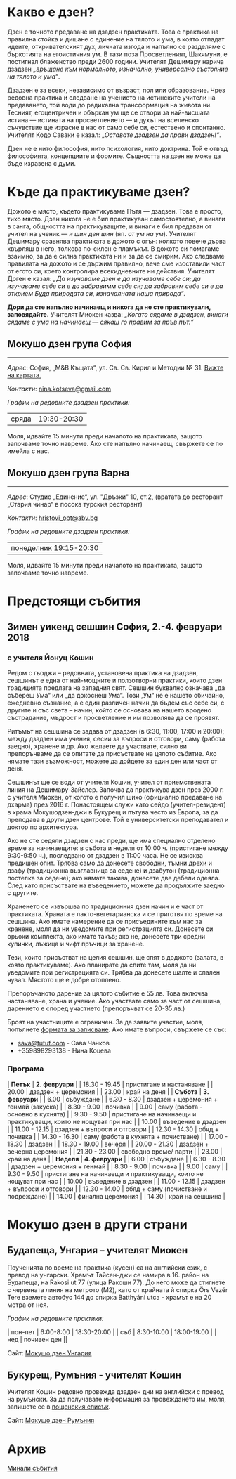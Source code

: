 # Какво е дзен?
Дзен е точното предаване на дзадзен практиката. Това е практика на правилна стойка и дишане с единение на тялото и ума, в която отпадат идеите, откривателският дух, личната изгода и напълно се разделяме с бъркотията на егоистичния ум. В тази поза Просветленият, Шакямуни, е постигнал блаженство преди 2600 години. Учителят Дешимару нарича дзадзен _„връщане към нормалното, изначално, универсално състояние на тялото и ума“_.

Дзадзен е за всеки, независимо от възраст, пол или образование. Чрез редовна практика и следване на учението на истинските учители на предаването, той води до радикална трансформация на живота ни. Тесният, егоцентричен и объркан ум ще се отвори за най-висшата истина &mdash; истината на просветлението &mdash; и духът на вселенско съчувствие ще израсне в нас от само себе си, естествено и спонтанно. Учителят Кодо Саваки е казал: _„Оставате дзадзен да прави дзадзен!“_.

Дзен не е нито философия, нито психология, нито доктрина. Той е отвъд философията, концепциите и формите. Същността на дзен не може да бъде изразена с думи.

# Къде да практикуваме дзен?

Дожото е място, където практикуваме Пътя &mdash; дзадзен. Това е просто, тихо място. Дзен никога не е бил практикуван самостоятелно, а винаги в санга, общността на практикуващите, и винаги е бил предаван от учител на ученик &mdash; _и шин ден шин_ (яп. _от ум на ум_). Учителят Дешимару сравнява практиката в дожото с огън: колкото повече дърва хвърляш в него, толкова по-силен е пламъкът. В дожото си помагаме взаимно, за да е силна практиката ни и за да се смирим. Ако следваме правилата на дожото и се държим правилно, вече сме изоставили част от егото си, което контролира всекидневните ни действия. Учителят Доген е казал: _„Да изучаваме дзен е да изучаваме себе си; да изучаваме себе си е да забравимм себе си; да забравим себе си е да открием Буда природата си, изначалната наша природа“_.

**Дори да сте напълно начинаещ и никога да не сте практикували, заповядайте.** Учителят Миокен казва: _„Когато сядаме в дзадзен, винаги сядаме с ума на начинаещ &mdash; сякаш го правим за пръв път.“_

## Мокушо дзен група София
***
_Адрес_:
София, „М&В Къщата“, ул. Св. Св. Кирил и Методии № 31. <a href="https://goo.gl/maps/5z5UPMZ7AB42" target="_blank">Вижте на картата.</a>

_Контакти_:
<a href="mailto:nina.kotseva@gmail.com?subject=Дзадзен%20практика">nina.kotseva@gmail.com</a>

_График на редовните дзадзен практики:_
<table>
<tr><td>сряда</td><td>19:30-20:30</td></tr>

</table>

Моля, идвайте 15 минути преди началото на практиката, защото започваме точно навреме. Ако сте напълно начинаещ, свържете се по имейла с нас.

## Мокушо дзен група Варна
***
_Адрес_:
Студио „Единение“, ул. "Дръзки" 10, ет.2, (вратата до ресторант „Стария чинар“ в посока турския ресторант)

_Контакти_:
<a href="mailto:hristovi_opt@abv.bg?subject=Мокушо%20дзен">hristovi_opt@abv.bg</a>

_График на редовните дзадзен практики:_
<table>
<tr><td>понеделник 19:15-20:30</td></tr>
</table>
Моля, идвайте 15 минути преди началото на практиката, защото започваме точно навреме.

# Предстоящи събития

## Зимен уикенд сешшин София, 2.-4. февруари 2018

### с учителя Йонуц Кошин

Редом с гьоджи – редовната, установенa практика на дзадзен, сешшинът е една от най-мощните и ползотворни практики, които дзен традицията предлага на западния свят. Сешшин буквално означава „да събереш Ума“ или „да докоснеш Ума“. Този „Ум“ не е нашето обичайно, ежедневно съзнание, а е един различен начин да бъдем със себе си, с другите и със света – начин, който се основава на нашето вродено състрадание, мъдрост и просветление и им позволява да се проявят.

Ритъмът на сешшина се задава от дзадзен (в 6:30, 11:00, 17:00 и 20:00); между дзадзен има учения, сесии за въпроси и отговори, саму (работа заедно), хранене и др. Ако желаете да участвате, силно ви препоръчваме да се опитате да присъствате на цялото събитие. Ако нямате тази възможност, можете да дойдете за един ден или част от деня.

Сешшинът ще се води от учителя Кошин, учител от приемствената линия на Дешимару-Зайслер. Започва да практикува дзен през 2000 г. с учителя Миокен, от когото е получил шихо (официално предаване на дхарма) през 2016 г. Понастоящем служи като сейдо (учител-резидент) в храма Мокушодзен-джи в Букурещ и пътува често из Европа, за да преподава в други дзен центрове. Той е университетски преподавател и доктор по архитектура.

Ако не сте седяли дзадзен с нас преди, ще има специално отделено време за начинаещите: в събота и неделя от 10:00 ч. (пристигане между 9:30-9:50 ч.), последвано от дзадзен в 11:00 часа. Не се изисква предишен опит. Трябва само да донесете свободни, тъмни дрехи и дзафу (традиционна възглавница за седене) и дзабутон (традиционна постелка за седене); ако нямате такива, донесете две дебели одеяла.
След като присъствате на въведението, можете да продължите заедно с другите.

Храненето се извършва по традиционния дзен начин и е част от практиката. Храната е лакто-вегетарианска и се приготвя по време на сешшина. Ако имате намерение да се присъедините към нас за хранене, моля да ни уведомите при регистрацията си. Донесете си орьоки комплекта, ако имате такъв; ако не, донесете три средни купички, лъжица и чифт пръчици за хранене.

Тези, които присъстват на целия сешшин, ще спят в доджото (залата, в която практикуваме). Ако планирате да спите там, моля да ни уведомите при регистрацията си. Трябва да донесете шалте и спален чувал. Мястото ще е добре отоплено.

Препоръчаното дарение за цялото събитие е 55 лв. Това включва настаняване, храна и учение. Ако участвате само за част от сешшина, дарението е според участието (препоръчват се 20-35 лв.)

Броят на участниците е ограничен. За да заявите участие, моля, попълнете [формата за записване](https://airtable.com/shrtCs8lD2gdYbsBR). Ако имате въпроси, свържете се със:

* sava@tutuf.com - Сава Чанков
* +359898293138 - Нина Коцева

### Програма

| **Петък** | **2. февруари**  |
| 18.30 - 19.45 | пристигане и настаняване |
| 20.00 | дзадзен + церемония |
| 23.00 | край на деня |
| **Събота** | **3. февруари** |
| 6.00 | събуждане |
| 6.30 - 8.30 | дзадзен + церемония + генмай (закуска) |
| 8.30 - 9.00 | почивка |
| 9.00 | саму (работа - основно в кухнята) |
| 9.30 - 9.50 | пристигане на начинаещи и практикуващи, които не нощуват при нас |
| 10.00 | въведение в дзадзен |
| 11.00 - 12.15 | дзадзен + въпроси и отговори |
| 12.30 - 14.30 | обяд + почивка |
| 14.30 - 16.30 | саму (работа в кухнята + почистване) |
| 17.00 - 18.30 | дзадзен |
| 18.30 - 19.00 | вечеря |
| 20.00 - 21.30 | дзадзен + вечерна церемония |
| 21.30 - 23.00 | свободно време/ парти |
| 23.00 | край на деня |
| **Неделя** | **4. февруари** |
| 6.00 | събуждане |
| 6.30 - 8.30 | дзадзен + церемония + генмай |
| 8.30 - 9.00 | почивка |
| 9.00 | саму |
| 9.30 - 9.50 | пристигане на начинаещи и практикуващи, които не нощуват при нас |
| 10.00 | въведение в дзадзен |
| 11.00 - 12.15 | дзадзен + въпроси и отговори |
| 12.30 - 14.00 | обяд + саму (почистване и подреждане) |
| 14.00 | финална церемония |
| 14.30 | край на сешшина |

# Мокушо дзен в други страни

## Будапеща, Унгария – учителят Миокен 

Поученията по време на практика (кусен) са на английски език, с превод на унгарски.  Храмът Тайсен-джи се намира в 16. район на Будапеща, на Rakosi ut 77 (улица Ракоши 77). До него може да стигнете с червената линия на метрото (M2), като от крайната ѝ спирка Örs Vezér Tere вземете автобус 144 до спирка Batthyáni utca - храмът е на 20 метра от нея.

_График на редовните практики:_

| пон-пет | 6:00-8:00  | 18:30-20:00 |
| съб     | 8:30-10:00 | 18:00-19:00 |
| нед     | почивен ден ||

Сайт: [Мокушо дзен Унгария](http://mokushozen.hu/)

## Букурещ, Румъния - учителят Кошин

Учителят Кошин редовно провежда дзадзен дни на английски с превод на румънски. За да получавате информация за провеждането им, моля, запишете се в [пощенския списък](http://mokushozen.ro/newsletterEn.php).

Сайт: [Мокушо дзен Румъния](http://mokushozen.ro/)

# Архив
[Минали събития](/past_events)
